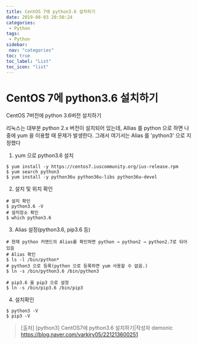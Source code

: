 ```yaml
---
title: CentOS 7에 python3.6 설치하기
date: 2019-08-03 20:50:24
categories: 
 - Python
tags: 
 - Python
sidebar:
 nav: "categories"
toc: true
toc_label: "List"
toc_icon: "list"
---
```

# CentOS 7에 python3.6 설치하기 
CentOS 7버전에 python 3.6버전 설치하기

리눅스는 대부분 python 2.x 버전이 설치되어 있는데, Allias 를 python 으로 하면 나중에 yum 을 이용할 때 문제가 발생한다. 그래서 여기서는 Alias 를 'python3' 으로 지정했다

1) yum 으로 python3.6 설치
```
$ yum install -y https://centos7.iuscommunity.org/ius-release.rpm
$ yum search python3
$ yum install -y python36u python36u-libs python36u-devel 
```

2) 설치 및 위치 확인
```
# 설치 확인
$ python3.6 -V
# 설치장소 확인
$ which python3.6
```

3) Alias 설정(python3.6, pip3.6 등)
```
# 현재 python 커맨드의 Alias를 확인하면 python → python2 → python2.7로 되어 있음
# Alias 확인
$ ls -l /bin/python*
# python3 으로 등록(python 으로 등록하면 yum 사용할 수 없음.)
$ ln -s /bin/python3.6 /bin/python3

# pip3.6 을 pip3 으로 설정
$ ln -s /bin/pip3.6 /bin/pip3
```

4) 설치확인
```
$ python3 -V
$ pip3 -V
```


> [출처] [python3] CentOS7에 python3.6 설치하기|작성자 demonic
 https://blog.naver.com/varkiry05/221213600251

